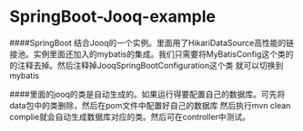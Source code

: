 # SpringBoot-Jooq-example

####SpringBoot 结合Jooq的一个实例。里面用了HikariDataSource高性能的链接池。实例里面还加入的mybatis的集成。我们只需要将MyBatisConfig这个类的的注释去掉。然后注释掉JooqSpringBootConfiguration这个类 就可以切换到mybatis

####里面的jooq的类是自动生成的。如果运行得要配置自己的数据库。可先将data包中的类删除，然后在pom文件中配置好自己的数据库 然后执行mvn clean complie就会自动生成数据库对应的类。然后可在controller中测试。